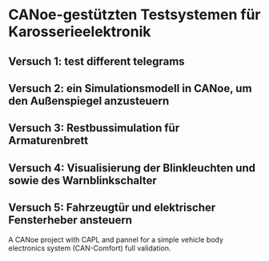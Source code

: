 # CANoe-gestützten Testsystemen für Karosserieelektronik

## Versuch 1: test different telegrams ##
## Versuch 2: ein Simulationsmodell in CANoe, um den Außenspiegel anzusteuern ##
## Versuch 3: Restbussimulation für Armaturenbrett ##
## Versuch 4: Visualisierung der Blinkleuchten und sowie des Warnblinkschalter ##
## Versuch 5: Fahrzeugtür und elektrischer Fensterheber ansteuern ##

A CANoe project with CAPL and pannel for  a simple vehicle body electronics system (CAN-Comfort) full validation.

